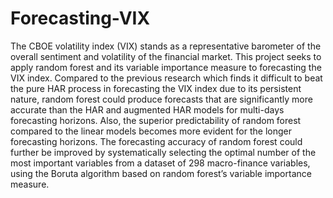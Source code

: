 # Forecasting-VIX

The CBOE volatility index (VIX) stands as a representative barometer of the overall sentiment and volatility of the financial market. This project seeks to apply random forest and its variable importance measure to forecasting the VIX index. Compared to the previous research which finds it difficult to beat the pure HAR process in forecasting the VIX index due to its persistent nature, random forest could produce forecasts that are significantly more accurate than the HAR and augmented HAR models for multi-days forecasting horizons. Also, the superior predictability of random forest compared to the linear models becomes more evident for the longer forecasting horizons. The forecasting accuracy of random forest could further be improved by systematically selecting the optimal number of the most important variables from a dataset of 298 macro-finance variables, using the Boruta algorithm based on random forest’s variable importance measure.
